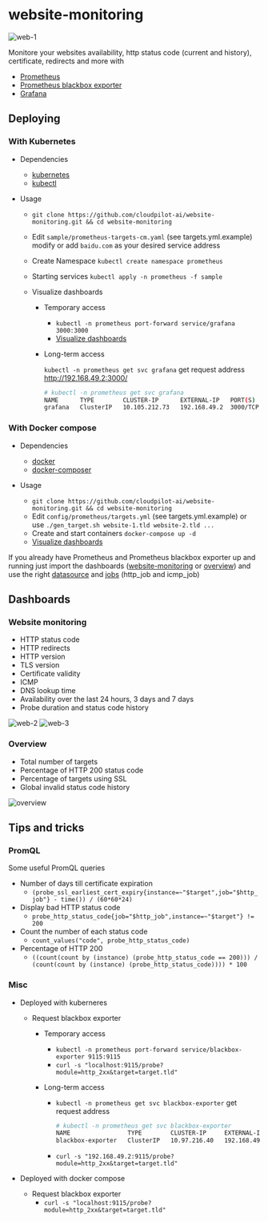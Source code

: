 # website-monitoring

![web-1](screenshots/website-monitoring_1.png)

Monitore your websites availability, http status code (current and history), certificate, redirects and more with

* [Prometheus](https://github.com/prometheus/prometheus)
* [Prometheus blackbox exporter](https://github.com/prometheus/blackbox_exporter)
* [Grafana](https://github.com/grafana/grafana)

## Deploying

### With Kubernetes

- Dependencies

  * [kubernetes](https://kubernetes.io/)
  * [kubectl](https://kubernetes.io/docs/tasks/tools/)

- Usage

  * `git clone https://github.com/cloudpilot-ai/website-monitoring.git && cd website-monitoring`
  * Edit `sample/prometheus-targets-cm.yaml` (see targets.yml.example) modify or add `baidu.com` as your desired service address
  * Create Namespace `kubectl create namespace prometheus`
  * Starting services `kubectl apply -n prometheus -f sample`
  * Visualize dashboards

    - Temporary access

      * `kubectl -n prometheus port-forward service/grafana 3000:3000`
      * [Visualize dashboards](http://localhost:3000)

    - Long-term access

      `kubectl -n prometheus get svc grafana` get request address http://192.168.49.2:3000/
      ```bash
      # kubectl -n prometheus get svc grafana
      NAME      TYPE        CLUSTER-IP      EXTERNAL-IP   PORT(S)    AGE
      grafana   ClusterIP   10.105.212.73   192.168.49.2  3000/TCP   9m51s
      ```

### With Docker compose

- Dependencies

  * [docker](https://docs.docker.com/install/)
  * [docker-composer](https://docs.docker.com/compose/install/)

- Usage

  * `git clone https://github.com/cloudpilot-ai/website-monitoring.git && cd website-monitoring`
  * Edit `config/prometheus/targets.yml` (see targets.yml.example) or use `./gen_target.sh website-1.tld website-2.tld ...`
  * Create and start containers `docker-compose up -d`
  * [Visualize dashboards](http://localhost:3000/)

If you already have Prometheus and Prometheus blackbox exporter up and running just import the dashboards ([website-monitoring](dashboards/website-monitoring.json) or [overview](dashboards/overview.json)) and use the right [datasource](screenshots/import.png) and [jobs](screenshots/import.png) (http_job and icmp_job)

## Dashboards

###  Website monitoring

* HTTP status code
* HTTP redirects
* HTTP version
* TLS version
* Certificate validity
* ICMP
* DNS lookup time
* Availability over the last 24 hours, 3 days and 7 days
* Probe duration and status code history

![web-2](screenshots/website-monitoring_2.png)
![web-3](screenshots/website-monitoring_3.png)

### Overview

* Total number of targets
* Percentage of HTTP 200 status code
* Percentage of targets using SSL
* Global invalid status code history

![overview](screenshots/overview_1.png)

## Tips and tricks

### PromQL

Some useful PromQL queries

* Number of days till certificate expiration
  * `(probe_ssl_earliest_cert_expiry{instance=~"$target",job="$http_job"} - time()) / (60*60*24)`
* Display bad HTTP status code
  * `probe_http_status_code{job="$http_job",instance=~"$target"} != 200`
* Count the number of each status code
  * `count_values("code", probe_http_status_code)`
* Percentage of HTTP 200
  * `((count(count by (instance) (probe_http_status_code == 200))) / (count(count by (instance) (probe_http_status_code)))) * 100`

### Misc

- Deployed with kuberneres
  * Request blackbox exporter

    - Temporary access

      * `kubectl -n prometheus port-forward service/blackbox-exporter 9115:9115`
      * `curl -s "localhost:9115/probe?module=http_2xx&target=target.tld"`

    - Long-term access

      * `kubectl -n prometheus get svc blackbox-exporter` get request address
        ```bash
        # kubectl -n prometheus get svc blackbox-exporter
        NAME                TYPE        CLUSTER-IP     EXTERNAL-IP   PORT(S)    AGE
        blackbox-exporter   ClusterIP   10.97.216.40   192.168.49.2  9115/TCP   6m20s
        ```
      * `curl -s "192.168.49.2:9115/probe?module=http_2xx&target=target.tld"`

- Deployed with docker compose

  * Request blackbox exporter
    * `curl -s "localhost:9115/probe?module=http_2xx&target=target.tld"`
